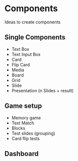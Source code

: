# Components

Ideas to create components

## Single Components

* Text Box
* Text Input Box
* Card
* Flip Card
* Media
* Board
* Grid
* Slide
* Presentation (n Slides + result)

## Game setup

* Memory game
* Text Match
* Blocks
* Test slides (grouping)
* Card flip tests

## Dashboard